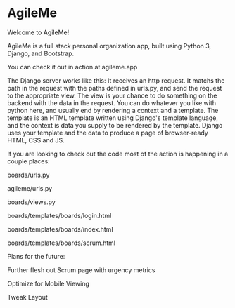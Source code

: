 # AgileMe

Welcome to AgileMe!

AgileMe is a full stack personal organization app, built using Python 3, Django, and Bootstrap.

You can check it out in action at agileme.app

The Django server works like this:
It receives an http request. It matchs the path in the request with the paths defined in urls.py, and send the request to the appropriate view.
The view is your chance to do something on the backend with the data in the request. You can do whatever you like with python here, and usually end by rendering a context and a template.
The template is an HTML template written using Django's template language, and the context is data you supply to be rendered by the template. 
Django uses your template and the data to produce a page of browser-ready HTML, CSS and JS.

If you are looking to check out the code most of the action is happening in a couple places:

boards/urls.py


agileme/urls.py

boards/views.py

boards/templates/boards/login.html

boards/templates/boards/index.html

boards/templates/boards/scrum.html


Plans for the future:

Further flesh out Scrum page with urgency metrics

Optimize for Mobile Viewing

Tweak Layout


